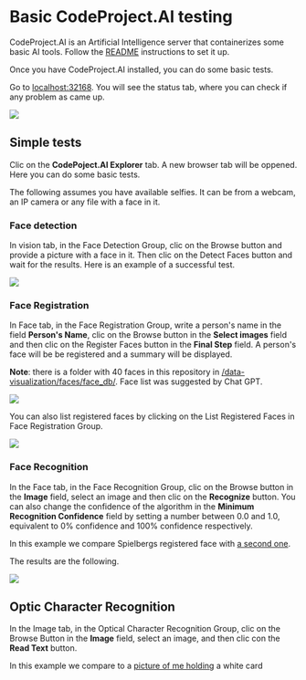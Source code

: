 # Basic CodeProject.AI testing

CodeProject.AI is an Artificial Intelligence server that containerizes some basic AI tools. Follow the [README](https://github.com/hugoescalpelo/data-visualization/blob/main/README.md) instructions to set it up.

Once you have CodeProject.AI installed, you can do some basic tests. 

Go to [localhost:32168](http://localhost:32168/). You will see the status tab, where you can check if any problem as came up.

![](https://github.com/hugoescalpelo/data-visualization/blob/main/Images/Screenshot%20from%202023-10-07%2020-33-48.png?raw=true)

## Simple tests

Clic on the **CodePoject.AI Explorer** tab. A new browser tab will be oppened. Here you can do some basic tests. 

The following assumes you have available selfies. It can be from a webcam, an IP camera or any file with a face in it.

### Face detection

In vision tab, in the Face Detection Group, clic on the Browse button and provide a picture with a face in it. Then clic on the Detect Faces button and wait for the results. Here is an example of a successful test.

![](https://github.com/hugoescalpelo/data-visualization/blob/main/Images/Screenshot%20from%202023-10-07%2020-42-29.png?raw=true)

### Face Registration

In Face tab, in the Face Registration Group, write a person's name in the field **Person's Name**, clic on the Browse button in the **Select images** field and then clic on the Register Faces button in the **Final Step** field. A person's face will be be registered and a summary will be displayed.

**Note**: there is a folder with 40 faces in this repository in [/data-visualization/faces/face_db/](). Face list was suggested by Chat GPT.

![](https://github.com/hugoescalpelo/data-visualization/blob/main/Images/Screenshot%20from%202023-10-10%2015-54-07.png?raw=true)

You can also list registered faces by clicking on the List Registered Faces in Face Registration Group.

![](https://github.com/hugoescalpelo/data-visualization/blob/main/Images/Screenshot%20from%202023-10-10%2016-00-17.png?raw=true)

### Face Recognition

In the Face tab, in the Face Recognition Group, clic on the Browse button in the **Image** field, select an image and then clic on the **Recognize** button. You can also change the confidence of the algorithm in the **Minimum Recognition Confidence** field by setting a number between 0.0 and 1.0, equivalent to 0% confidence and 100% confidence respectively.

In this example we compare Spielbergs registered face with [a second one](https://github.com/hugoescalpelo/data-visualization/blob/main/faces/test_faces/spielberg2.png).

The results are the following.

![](https://github.com/hugoescalpelo/data-visualization/blob/main/Images/Screenshot%20from%202023-10-10%2017-51-23.png?raw=true)

## Optic Character Recognition

In the Image tab, in the Optical Character Recognition Group, clic on the Browse Button in the **Image** field, select an image, and then clic con the **Read Text** button. 

In this example we compare to a [picture of me holding]() a white card
